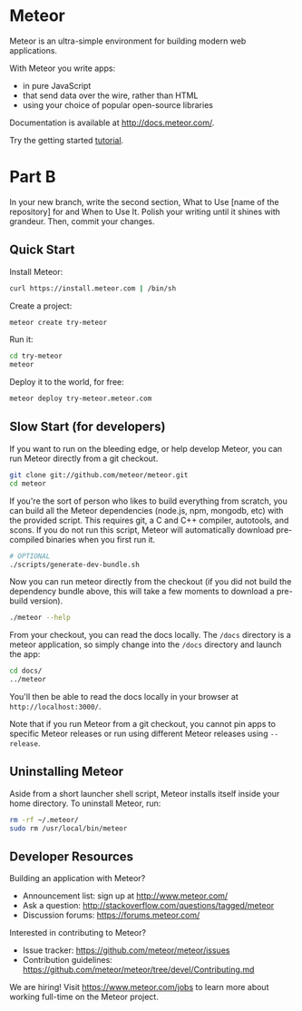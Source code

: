 # Meteor

Meteor is an ultra-simple environment for building modern web
applications.

With Meteor you write apps:

* in pure JavaScript
* that send data over the wire, rather than HTML
* using your choice of popular open-source libraries

Documentation is available at http://docs.meteor.com/.

Try the getting started [tutorial](https://www.meteor.com/try).

# Part B
 In your new branch, write the second section, What to Use [name of the repository] for and When to Use It. Polish your writing until it shines with grandeur. Then, commit your changes. 
 
## Quick Start

Install Meteor:

```bash
curl https://install.meteor.com | /bin/sh
```

Create a project:

```bash
meteor create try-meteor
```

Run it:

```bash
cd try-meteor
meteor
```

Deploy it to the world, for free:

```bash
meteor deploy try-meteor.meteor.com
```

## Slow Start (for developers)

If you want to run on the bleeding edge, or help develop Meteor, you
can run Meteor directly from a git checkout.

```bash
git clone git://github.com/meteor/meteor.git
cd meteor
```

If you're the sort of person who likes to build everything from scratch,
you can build all the Meteor dependencies (node.js, npm, mongodb, etc)
with the provided script. This requires git, a C and C++ compiler,
autotools, and scons. If you do not run this script, Meteor will
automatically download pre-compiled binaries when you first run it.

```bash
# OPTIONAL
./scripts/generate-dev-bundle.sh
```

Now you can run meteor directly from the checkout (if you did not
build the dependency bundle above, this will take a few moments to
download a pre-build version).

```bash
./meteor --help
```

From your checkout, you can read the docs locally. The `/docs` directory is a
meteor application, so simply change into the `/docs` directory and launch
the app:

```bash
cd docs/
../meteor
```

You'll then be able to read the docs locally in your browser at
`http://localhost:3000/`.

Note that if you run Meteor from a git checkout, you cannot pin apps to specific
Meteor releases or run using different Meteor releases using `--release`.

## Uninstalling Meteor

Aside from a short launcher shell script, Meteor installs itself inside your
home directory. To uninstall Meteor, run:

```bash
rm -rf ~/.meteor/
sudo rm /usr/local/bin/meteor
```

## Developer Resources

Building an application with Meteor?

* Announcement list: sign up at http://www.meteor.com/
* Ask a question: http://stackoverflow.com/questions/tagged/meteor
* Discussion forums: https://forums.meteor.com/

Interested in contributing to Meteor?

* Issue tracker: https://github.com/meteor/meteor/issues
* Contribution guidelines: https://github.com/meteor/meteor/tree/devel/Contributing.md

We are hiring!  Visit https://www.meteor.com/jobs to
learn more about working full-time on the Meteor project.

